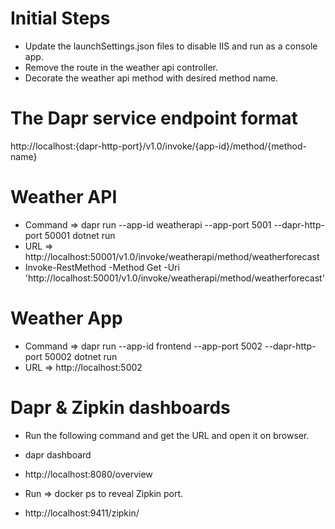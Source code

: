 Initial Steps
=============
- Update the launchSettings.json files to disable IIS and run as a console app.
- Remove the route in the weather api controller.
- Decorate the weather api method with desired method name.

The Dapr service endpoint format
================================
http://localhost:{dapr-http-port}/v1.0/invoke/{app-id}/method/{method-name}

Weather API
===========
- Command => dapr run --app-id weatherapi --app-port 5001 --dapr-http-port 50001 dotnet run
- URL => http://localhost:50001/v1.0/invoke/weatherapi/method/weatherforecast
- Invoke-RestMethod -Method Get -Uri 'http://localhost:50001/v1.0/invoke/weatherapi/method/weatherforecast'

Weather App
===========
- Command => dapr run --app-id frontend --app-port 5002 --dapr-http-port 50002 dotnet run
- URL => http://localhost:5002

Dapr & Zipkin dashboards
========================
- Run the following command and get the URL and open it on browser.
- dapr dashboard
- http://localhost:8080/overview

- Run => docker ps to reveal Zipkin port.
- http://localhost:9411/zipkin/
